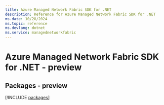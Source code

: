 ```yaml
---
title: Azure Managed Network Fabric SDK for .NET
description: Reference for Azure Managed Network Fabric SDK for .NET
ms.date: 10/28/2024
ms.topic: reference
ms.devlang: dotnet
ms.service: managednetworkfabric
---
```

# Azure Managed Network Fabric SDK for .NET - preview
## Packages - preview
[!INCLUDE [packages](managed-network-fabric-index.md)]